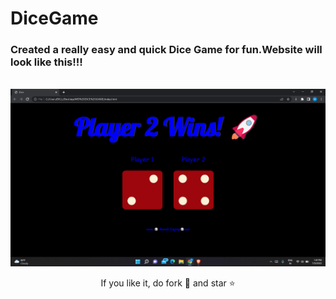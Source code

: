 # DiceGame
<h3>Created a really easy and quick Dice Game for fun.Website will look like this!!!</h3>
&nbsp;<img src="Dicegame.png">
<p align="center">If you like it, do fork 🍴 and star ⭐</p>
